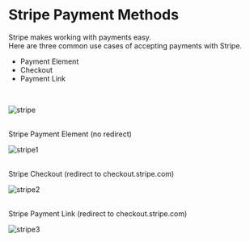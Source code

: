 

<div style="width: 100%, text-align: center"><h1>Stripe Payment Methods</h1></div>


Stripe makes working with payments easy.<br>
Here are three common use cases of accepting payments with Stripe.<br>

<ul>
<li>Payment Element</li>
<li>Checkout</li>
<li>Payment Link</li>
</ul><br>



![stripe](https://user-images.githubusercontent.com/38325801/203768791-96d5e493-4d2e-4e51-8d1c-f8e85f06b174.png)<br><br>

Stripe Payment Element (no redirect)<p>
![stripe1](https://user-images.githubusercontent.com/38325801/203801299-235f29d6-ebf3-4a51-a0a2-388c2a8a0b85.png)<br><br>

Stripe Checkout (redirect to checkout.stripe.com)<p>
![stripe2](https://user-images.githubusercontent.com/38325801/203768809-f8684edc-85aa-45c3-8278-a679aba00834.png)<br><br>

Stripe Payment Link (redirect to checkout.stripe.com)<p>
![stripe3](https://user-images.githubusercontent.com/38325801/203768817-2f11ed52-bbf3-4ebe-a8c6-cb5df9b75439.png)<br><br>
